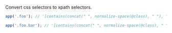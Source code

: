 Convert css selectors to xpath selectors.

```js
app('.foo'); // '[contains(concat(" ", normalize-space(@class), " "), " foo ")]'

app('.foo.bar'); // '[contains(concat(" ", normalize-space(@class), " "), " foo ") and contains(concat(" ", normalize-space(@class), " "), " bar ")]'
```